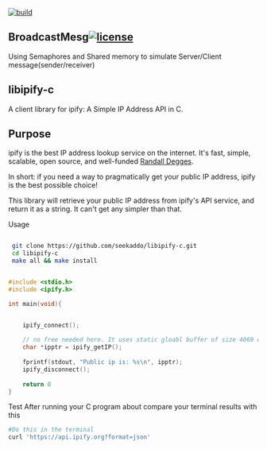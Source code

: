 [![build](https://img.shields.io/travis/seekaddo/libipify-c.svg)](https://travis-ci.org/seekaddo/libipify-c)


## BroadcastMesg[![license](https://img.shields.io/github/license/mashape/apistatus.svg)](https://github.com/seekaddo/libipify-c/blob/master/LICENSE)
Using Semaphores and Shared memory to simulate Server/Client message(sender/receiver)


## libipify-c
A client library for ipify: A Simple IP Address API in C.


## Purpose

ipify is the best IP address lookup service on the internet. It's fast, simple, scalable, open source, and well-funded [Randall Degges](http://www.rdegges.com).

In short: if you need a way to pragmatically get your public IP address, ipify is the best possible choice!

This library will retrieve your public IP address from ipify's API service, and return it as a string. It can't get any simpler than that.



Usage

```bash

 git clone https://github.com/seekaddo/libipify-c.git
 cd libipify-c
 make all && make install

```


```C

#include <stdio.h>
#include <ipify.h>

int main(void){


    ipify_connect();
    
    // no free needed here. It uses static gloabl buffer of size 4069 which is enough for GET response
    char *ipptr = ipify_getIP(); 
    
    fprintf(stdout, "Public ip is: %s\n", ipptr);
    ipify_disconnect();
    
    return 0
}


```

Test
After running your C program about compare your terminal results with this

```bash
#Do this in the terminal
curl 'https://api.ipify.org?format=json'

```


